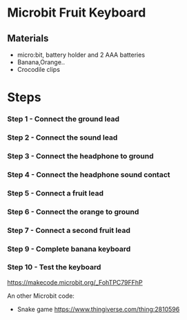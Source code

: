 # Microbit Fruit Keyboard

## Materials

-   micro:bit, battery holder and 2 AAA batteries
-   Banana,Orange..
-   Crocodile clips

# Steps
### Step 1 - Connect the ground lead


### Step 2 - Connect the sound lead

### Step 3 - Connect the headphone to ground

### Step 4 - Connect the headphone sound contact

### Step 5 - Connect a fruit lead

### Step 6 - Connect the orange to ground

### Step 7 - Connect a second fruit lead

### Step 9 - Complete banana keyboard

### Step 10 - Test the keyboard

https://makecode.microbit.org/_FohTPC79FFhP



An other Microbit code:
- Snake game https://www.thingiverse.com/thing:2810596
